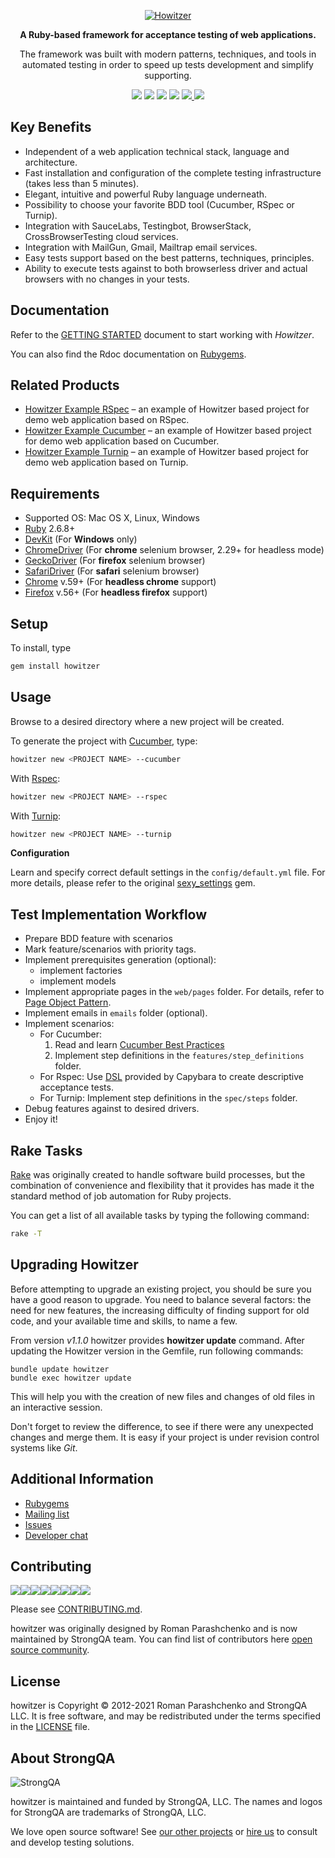 <p align="center" style="overflow: hidden;">
  <a href="https://howitzer-framework.io">
    <img src="https://raw.githubusercontent.com/strongqa/howitzer/gh-pages/images/howitzer-logo.png" alt="Howitzer" />
  </a>
  <br/>

  <p align="center"><b>A Ruby-based framework for acceptance testing of web applications.</b></p>

  <p align="center">The framework was built with modern patterns, techniques, and tools in automated testing in order to speed up tests development and simplify supporting.</p>

  <p align="center">
  <a href="https://gitter.im/strongqa/howitzer"><img src="https://badges.gitter.im/Join%20Chat.svg" /></a>
  <a href="https://rubygems.org/gems/howitzer"><img src="https://img.shields.io/gem/v/howitzer.svg" /></a>
  <a href="https://app.travis-ci.com/github/strongqa/howitzer"><img src="https://app.travis-ci.com/strongqa/howitzer.svg?branch=master" /></a>
  <a href="https://codeclimate.com/github/strongqa/howitzer"><img src="https://codeclimate.com/github/strongqa/howitzer.png" /></a>
  <a href="https://codecov.io/gh/strongqa/howitzer">
    <img src="https://codecov.io/gh/strongqa/howitzer/branch/master/graph/badge.svg?token=vB8DYQtmjA"/>
  </a>
  <a href="https://github.com/strongqa/howitzer/blob/master/LICENSE"><img src="https://img.shields.io/badge/license-MIT-blue.svg" /></a>
  </p>

</p>

## Key Benefits
- Independent of a web application technical stack, language and architecture.
- Fast installation and configuration of the complete testing infrastructure (takes less than 5 minutes).
- Elegant, intuitive and powerful Ruby language underneath.
- Possibility to choose your favorite BDD tool (Cucumber, RSpec or Turnip).
- Integration with SauceLabs, Testingbot, BrowserStack, CrossBrowserTesting cloud services.
- Integration with MailGun, Gmail, Mailtrap email services.
- Easy tests support based on the best patterns, techniques, principles.
- Ability to execute tests against to both browserless driver and actual browsers with no changes in your tests.

## Documentation
Refer to the [GETTING STARTED](https://docs.howitzer-framework.io) document to start working with *Howitzer*.

You can also find the Rdoc documentation on [Rubygems](https://rubygems.org/gems/howitzer).

## Related Products
* [Howitzer Example RSpec](https://github.com/strongqa/howitzer_example_rspec) – an example of Howitzer based project for demo web application based on RSpec.
* [Howitzer Example Cucumber](https://github.com/strongqa/howitzer_example_cucumber) – an example of Howitzer based project for demo web application based on Cucumber.
* [Howitzer Example Turnip](https://github.com/strongqa/howitzer_example_turnip) – an example of Howitzer based project for demo web application based on Turnip.

## Requirements
* Supported OS: Mac OS X, Linux, Windows
* [Ruby](https://www.ruby-lang.org/en/downloads/) 2.6.8+
* [DevKit](https://github.com/oneclick/rubyinstaller/wiki/Development-Kit#installation-instructions) (For **Windows** only)
* [ChromeDriver](https://sites.google.com/a/chromium.org/chromedriver/) (For **chrome** selenium browser, 2.29+ for headless mode)
* [GeckoDriver](https://github.com/mozilla/geckodriver/releases) (For **firefox** selenium browser)
* [SafariDriver](https://webkit.org/blog/6900/webdriver-support-in-safari-10/) (For **safari** selenium browser)
* [Chrome](https://www.google.com/chrome/browser/desktop/index.html) v.59+ (For **headless chrome** support)
* [Firefox](https://www.mozilla.org/en-US/firefox/new/) v.56+ (For **headless firefox** support)
## Setup
To install, type

```bash
gem install howitzer
```

## Usage
Browse to a desired directory where a new project will be created.

To generate the project with [Cucumber](https://cucumber.io/), type:

```bash
howitzer new <PROJECT NAME> --cucumber
```

With [Rspec](https://rspec.info/):

```bash
howitzer new <PROJECT NAME> --rspec
```

With [Turnip](https://github.com/jnicklas/turnip):

```bash
howitzer new <PROJECT NAME> --turnip
```

**Configuration**

Learn and specify correct default settings in the `config/default.yml` file. For more details, please refer to the original [sexy_settings](https://github.com/romikoops/sexy_settings) gem.

## Test Implementation Workflow

- Prepare BDD feature with scenarios
- Mark feature/scenarios with priority tags.
- Implement prerequisites generation (optional):
  * implement factories
  * implement models
- Implement appropriate pages in the `web/pages` folder. For details, refer to  [Page Object Pattern](https://github.com/strongqa/howitzer/wiki/PageObject-pattern).
- Implement emails in `emails` folder (optional).
- Implement scenarios:
  * For Cucumber:
    1. Read and learn [Cucumber Best Practices](https://github.com/strongqa/howitzer/wiki/Cucumber-Best-Practices)
    2. Implement step definitions in the `features/step_definitions` folder.
  * For Rspec: Use [DSL](https://github.com/jnicklas/capybara/blob/master/lib/capybara/rspec/features.rb) provided by Capybara to create descriptive acceptance tests.
  * For Turnip: Implement step definitions in the `spec/steps` folder.
- Debug features against to desired drivers.
- Enjoy it!

## Rake Tasks

[Rake](https://ruby.github.io/rake/) was originally created to handle software build processes, but the combination of convenience and flexibility that it provides has made it the standard method of job automation for Ruby projects.

You can get a list of all available tasks by typing the following command:

```bash
rake -T

```

## Upgrading Howitzer
Before attempting to upgrade an existing project, you should be sure you have a good reason to upgrade. You need to balance several factors: the need for new features, the increasing difficulty of finding support for old code, and your available time and skills, to name a few.

From version _v1.1.0_ howitzer provides **howitzer update** command. After updating the Howitzer version in the Gemfile, run following commands:

```
bundle update howitzer
bundle exec howitzer update
```

This will help you with the creation of new files and changes of old files in an interactive session.

Don't forget to review the difference, to see if there were any unexpected changes and merge them. It is easy if your project is under revision control systems like _Git_.

## Additional Information
* [Rubygems](https://rubygems.org/gems/howitzer)
* [Mailing list](https://groups.google.com/forum/#!forum/howitzer_ruby)
* [Issues](https://github.com/strongqa/howitzer/issues)
* [Developer chat](https://gitter.im/strongqa/howitzer)

Contributing
------------

[![](https://sourcerer.io/fame/romikoops/strongqa/howitzer/images/0)](https://sourcerer.io/fame/romikoops/strongqa/howitzer/links/0)[![](https://sourcerer.io/fame/romikoops/strongqa/howitzer/images/1)](https://sourcerer.io/fame/romikoops/strongqa/howitzer/links/1)[![](https://sourcerer.io/fame/romikoops/strongqa/howitzer/images/2)](https://sourcerer.io/fame/romikoops/strongqa/howitzer/links/2)[![](https://sourcerer.io/fame/romikoops/strongqa/howitzer/images/3)](https://sourcerer.io/fame/romikoops/strongqa/howitzer/links/3)[![](https://sourcerer.io/fame/romikoops/strongqa/howitzer/images/4)](https://sourcerer.io/fame/romikoops/strongqa/howitzer/links/4)[![](https://sourcerer.io/fame/romikoops/strongqa/howitzer/images/5)](https://sourcerer.io/fame/romikoops/strongqa/howitzer/links/5)[![](https://sourcerer.io/fame/romikoops/strongqa/howitzer/images/6)](https://sourcerer.io/fame/romikoops/strongqa/howitzer/links/6)[![](https://sourcerer.io/fame/romikoops/strongqa/howitzer/images/7)](https://sourcerer.io/fame/romikoops/strongqa/howitzer/links/7)

Please see [CONTRIBUTING.md](CONTRIBUTING.md).

howitzer was originally designed by Roman Parashchenko and is now maintained by StrongQA team. You can find list of contributors here [open source
community](https://github.com/strongqa/howitzer/graphs/contributors).

License
-------

howitzer is Copyright © 2012-2021 Roman Parashchenko and StrongQA LLC. It is free
software, and may be redistributed under the terms specified in the
[LICENSE](LICENSE) file.

About StrongQA
----------------

![StrongQA](https://github.com/strongqa/howitzer/blob/gh-pages/images/strongqa-logo.png)

howitzer is maintained and funded by StrongQA, LLC.
The names and logos for StrongQA are trademarks of StrongQA, LLC.

We love open source software!
See [our other projects][testing_solutions] or [hire us][hire] to consult and develop testing solutions.

[testing_solutions]: https://strongqa.com/services/testing-solutions?utm_source=github
[hire]: https://strongqa.com?utm_source=github
